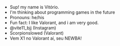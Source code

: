 -  Sup! my name is Vitório.
-  I'm thinking about programming games in the future
-  Pronouns: he/his
-  Fun fact: I like Valorant, and i am very good.
-  @vite11_bjj (Instagram)
-  Scorpionslowed (Valorant)
-  Vem X1 no Valorant aí, seu NEWBA!
<!---
vitoriodemoura/vitoriodemoura is a ✨ special ✨ repository because its `README.md` (this file) appears on your GitHub profile.
You can click the Preview link to take a look at your changes.
--->
